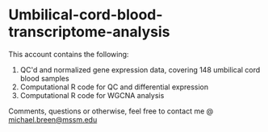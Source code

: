 # Umbilical-cord-blood-transcriptome-analysis
This account contains the following:

1. QC'd and normalized gene expression data, covering 148 umbilical cord blood samples
2. Computational R code for QC and differential expression
3. Computational R code for WGCNA analysis

Comments, questions or otherwise, feel free to contact me @ michael.breen@mssm.edu

